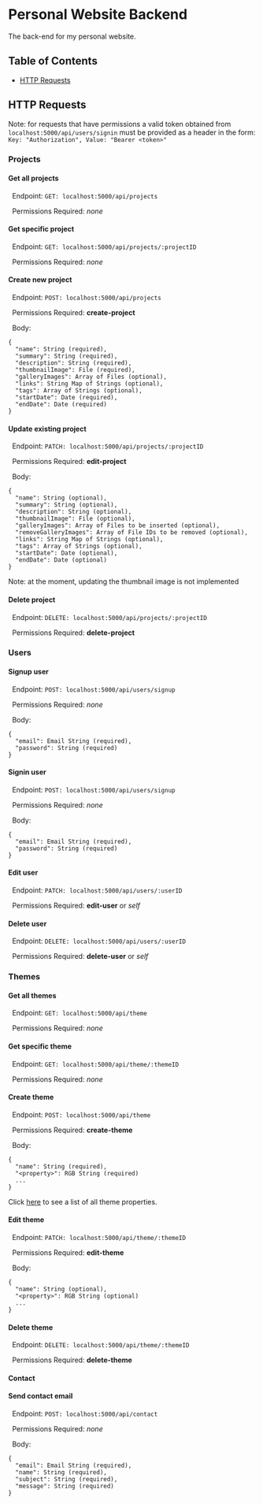 # Personal Website Backend
The back-end for my personal website.

## Table of Contents
* [HTTP Requests](#http-requests)

## HTTP Requests

Note: for requests that have permissions a valid token obtained from ``` localhost:5000/api/users/signin``` must be provided as a header in the form: ``` Key: "Authorization", Value: "Bearer <token>"```

### Projects

#### Get all projects
&nbsp;&nbsp;Endpoint: ```GET: localhost:5000/api/projects```

&nbsp;&nbsp;Permissions Required: *none*

#### Get specific project
&nbsp;&nbsp;Endpoint: ```GET: localhost:5000/api/projects/:projectID```

&nbsp;&nbsp;Permissions Required: *none*

#### Create new project
&nbsp;&nbsp;Endpoint: ```POST: localhost:5000/api/projects```

&nbsp;&nbsp;Permissions Required: **create-project**

&nbsp;&nbsp;Body: 

```
{
  "name": String (required),
  "summary": String (required),
  "description": String (required),
  "thumbnailImage": File (required),
  "galleryImages": Array of Files (optional),
  "links": String Map of Strings (optional),
  "tags": Array of Strings (optional),
  "startDate": Date (required),
  "endDate": Date (required)
}
```

#### Update existing project
&nbsp;&nbsp;Endpoint: ```PATCH: localhost:5000/api/projects/:projectID```

&nbsp;&nbsp;Permissions Required: **edit-project**

&nbsp;&nbsp;Body: 

```
{
  "name": String (optional),
  "summary": String (optional),
  "description": String (optional),
  "thumbnailImage": File (optional),
  "galleryImages": Array of Files to be inserted (optional),
  "removeGalleryImages": Array of File IDs to be removed (optional),
  "links": String Map of Strings (optional),
  "tags": Array of Strings (optional),
  "startDate": Date (optional),
  "endDate": Date (optional)
}
```

Note: at the moment, updating the thumbnail image is not implemented

#### Delete project
&nbsp;&nbsp;Endpoint: ```DELETE: localhost:5000/api/projects/:projectID```

&nbsp;&nbsp;Permissions Required: **delete-project**

### Users
#### Signup user
&nbsp;&nbsp;Endpoint: ```POST: localhost:5000/api/users/signup```

&nbsp;&nbsp;Permissions Required: *none*

&nbsp;&nbsp;Body: 

```
{
  "email": Email String (required),
  "password": String (required)
}
```

#### Signin user

&nbsp;&nbsp;Endpoint: ```POST: localhost:5000/api/users/signup```

&nbsp;&nbsp;Permissions Required: *none*

&nbsp;&nbsp;Body: 

```
{
  "email": Email String (required),
  "password": String (required)
}
```

#### Edit user

&nbsp;&nbsp;Endpoint: ```PATCH: localhost:5000/api/users/:userID```

&nbsp;&nbsp;Permissions Required: **edit-user** or *self*

#### Delete user

&nbsp;&nbsp;Endpoint: ```DELETE: localhost:5000/api/users/:userID```

&nbsp;&nbsp;Permissions Required: **delete-user** or *self*


### Themes
#### Get all themes
&nbsp;&nbsp;Endpoint: ```GET: localhost:5000/api/theme```

&nbsp;&nbsp;Permissions Required: *none*

#### Get specific theme
&nbsp;&nbsp;Endpoint: ```GET: localhost:5000/api/theme/:themeID```

&nbsp;&nbsp;Permissions Required: *none*

#### Create theme
&nbsp;&nbsp;Endpoint: ```POST: localhost:5000/api/theme```

&nbsp;&nbsp;Permissions Required: **create-theme**

&nbsp;&nbsp;Body: 

```
{
  "name": String (required),
  "<property>": RGB String (required)
  ...
}
```

Click [here](api/constants/themeItems.js) to see a list of all theme properties.

#### Edit theme
&nbsp;&nbsp;Endpoint: ```PATCH: localhost:5000/api/theme/:themeID```

&nbsp;&nbsp;Permissions Required: **edit-theme**

&nbsp;&nbsp;Body: 

```
{
  "name": String (optional),
  "<property>": RGB String (optional)
  ...
}
```

#### Delete theme

&nbsp;&nbsp;Endpoint: ```DELETE: localhost:5000/api/theme/:themeID```

&nbsp;&nbsp;Permissions Required: **delete-theme**


#### Contact

#### Send contact email
&nbsp;&nbsp;Endpoint: ```POST: localhost:5000/api/contact```

&nbsp;&nbsp;Permissions Required: *none*

&nbsp;&nbsp;Body: 

```
{
  "email": Email String (required),
  "name": String (required),
  "subject": String (required),
  "message": String (required)
}
```
